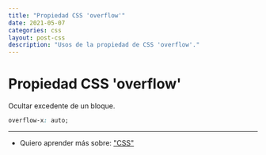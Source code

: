 ```yaml
---
title: "Propiedad CSS 'overflow'"
date: 2021-05-07
categories: css
layout: post-css
description: "Usos de la propiedad de CSS 'overflow'."
---
```


# Propiedad CSS 'overflow'

Ocultar excedente de un bloque.

````css
overflow-x: auto;
````

***

- Quiero aprender más sobre: ["CSS"](../00/css)

